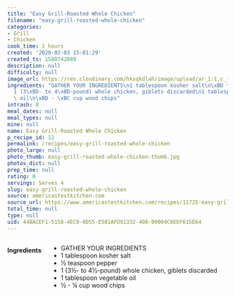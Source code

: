 ```yaml
---
title: "Easy Grill-Roasted Whole Chicken"
filename: "easy-grill-roasted-whole-chicken"
categories:
- Grill
- Chicken
cook_time: 2 hours
created: '2020-02-03 15:01:29'
created_ts: 1580742089
description: null
difficulty: null
image_url: https://res.cloudinary.com/hksqkdlah/image/upload/ar_1:1,c_fill,dpr_2.0,f_auto,fl_lossy.progressive.strip_profile,g_faces:auto,q_auto:low,w_344/SFS_GrillRoastedWholeChicken_72_cl3poy
ingredients: "GATHER YOUR INGREDIENTS\n1 tablespoon kosher salt\n\xBD teaspoon pepper\n\
  1 (3\xBD- to 4\xBD-pound) whole chicken, giblets discarded\n1 tablespoon vegetable\
  \ oil\n\xBD - \xBC cup wood chips"
intrash: 0
meal_dates: null
meal_types: null
mine: null
name: Easy Grill-Roasted Whole Chicken
p_recipe_id: 12
permalink: /recipes/easy-grill-roasted-whole-chicken
photo_large: null
photo_thumb: easy-grill-roasted-whole-chicken-thumb.jpg
photos_dict: null
prep_time: null
rating: 0
servings: Serves 4
slug: easy-grill-roasted-whole-chicken
source: americastestkitchen.com
source_url: https://www.americastestkitchen.com/recipes/11725-easy-grill-roasted-whole-chicken
total_time: null
type: null
uid: 44BACEF1-5158-4EC0-8D55-E581AFD91332-408-00004C6EEF615E64
---
```

<div class="large-8 medium-7 columns" id="writeup">	</div><!-- #writeup -->
</div><!-- #row-one -->
<div class="row" id="row-two">	<div class="medium-4 small-5 columns" id="ingredients"><h4>Ingredients</h4><div class="box box-ingredients content"><ul>
<li>GATHER YOUR INGREDIENTS</li>
<li>1 tablespoon kosher salt</li>
<li>½ teaspoon pepper</li>
<li>1 (3½- to 4½-pound) whole chicken, giblets discarded</li>
<li>1 tablespoon vegetable oil</li>
<li>½ - ¼ cup wood chips</li>
</ul>
</div>	</div>	<div class="medium-6 small-7 columns" id="directions">	</div>